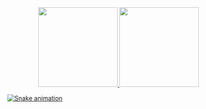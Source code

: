 

<div align="center">
  <a href="https://github.com/andre21cavalcante">
  <img height="180em" src="https://github-readme-stats.vercel.app/api?username=andre21cavalcante&show_icons=true&theme=midnight-purple&include_all_commits=true&count_private=true"/>
  <img height="180em" src="https://github-readme-stats.vercel.app/api/top-langs/?username=andre21cavalcante&layout=compact&langs_count=7&theme=midnight-purple"/>
</div>
  
  ![Snake animation](https://github.com/andre21cavalcante/andre21cavalcante/blob/output/github-contribution-grid-snake.svg)
